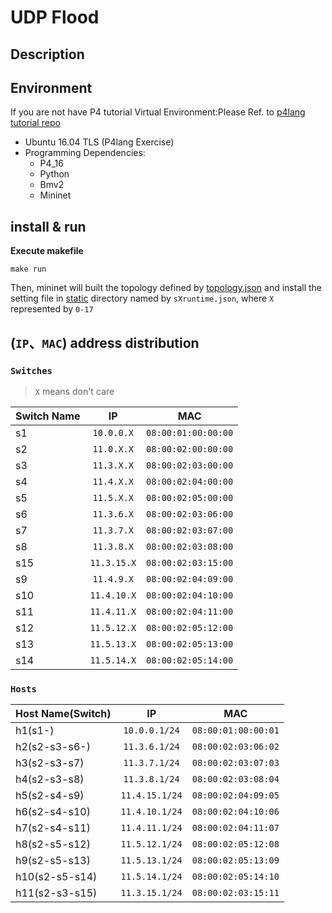 # UDP Flood

## Description



## Environment

If you are not have P4 tutorial Virtual Environment:Please Ref. to [p4lang tutorial repo](https://github.com/p4lang/tutorials) 

* Ubuntu 16.04 TLS (P4lang Exercise)
* Programming Dependencies:
    * P4_16
    * Python
    * Bmv2
    * Mininet

## install & run



**Execute makefile**

```
make run
```
Then, mininet will built the topology defined by [topology.json](/static/topology.json) and install the setting file in [static](/static) directory named by `sXruntime.json`, where `X` represented by `0-17` 


## (`IP`、`MAC`) address distribution

### `Switches`
> `X` means don't care


Switch Name   |     IP           |           MAC 
--------------|:----------------:|:------------------------:
s1            |  `10.0.0.X`   |    `08:00:01:00:00:00` 
s2            |  `11.0.X.X`   |    `08:00:02:00:00:00` 
s3            |  `11.3.X.X`   |    `08:00:02:03:00:00` 
s4            |  `11.4.X.X`   |    `08:00:02:04:00:00` 
s5            |  `11.5.X.X`   |    `08:00:02:05:00:00` 
s6            |  `11.3.6.X`   |    `08:00:02:03:06:00` 
s7            |  `11.3.7.X`   |    `08:00:02:03:07:00` 
s8            |  `11.3.8.X`   |    `08:00:02:03:08:00` 
s15           |  `11.3.15.X`  |    `08:00:02:03:15:00` 
s9            |  `11.4.9.X`   |    `08:00:02:04:09:00` 
s10           |  `11.4.10.X`  |    `08:00:02:04:10:00` 
s11           |  `11.4.11.X`  |    `08:00:02:04:11:00` 
s12           |  `11.5.12.X`  |    `08:00:02:05:12:00` 
s13           |  `11.5.13.X`  |    `08:00:02:05:13:00` 
s14           |  `11.5.14.X`  |    `08:00:02:05:14:00` 


### `Hosts`

Host Name(Switch)  |     IP           |            MAC 
-------------------|:----------------:|:------------------------:
h1(s1-)            |  `10.0.0.1/24`   |    `08:00:01:00:00:01` 
h2(s2-s3-s6-)      |  `11.3.6.1/24`   |    `08:00:02:03:06:02` 
h3(s2-s3-s7)       |  `11.3.7.1/24`   |    `08:00:02:03:07:03` 
h4(s2-s3-s8)       |  `11.3.8.1/24`   |    `08:00:02:03:08:04` 
h5(s2-s4-s9)       |  `11.4.15.1/24`  |    `08:00:02:04:09:05` 
h6(s2-s4-s10)      |  `11.4.10.1/24`  |    `08:00:02:04:10:06` 
h7(s2-s4-s11)      |  `11.4.11.1/24`  |    `08:00:02:04:11:07` 
h8(s2-s5-s12)      |  `11.5.12.1/24`  |    `08:00:02:05:12:08` 
h9(s2-s5-s13)      |  `11.5.13.1/24`  |    `08:00:02:05:13:09` 
h10(s2-s5-s14)     |  `11.5.14.1/24`  |    `08:00:02:05:14:10` 
h11(s2-s3-s15)     |  `11.3.15.1/24`  |    `08:00:02:03:15:11` 